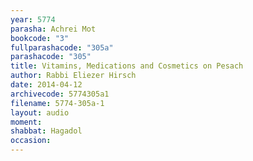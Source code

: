 ```yaml
---
year: 5774
parasha: Achrei Mot
bookcode: "3"
fullparashacode: "305a"
parashacode: "305"
title: Vitamins, Medications and Cosmetics on Pesach
author: Rabbi Eliezer Hirsch
date: 2014-04-12
archivecode: 5774305a1
filename: 5774-305a-1
layout: audio
moment: 
shabbat: Hagadol
occasion: 
---
```

